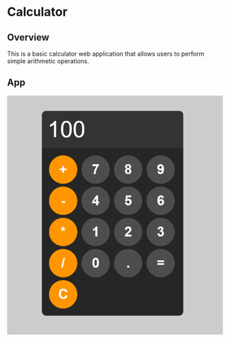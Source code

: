 # Calculator

## Overview

This is a basic calculator web application that allows users to perform simple arithmetic operations.

## App

![An example of how the application looks](exampleApp.png)
